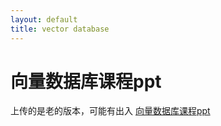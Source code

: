 ```yaml
---
layout: default
title: vector database
---
```


# 向量数据库课程ppt

上传的是老的版本，可能有出入
[向量数据库课程ppt](向量数据库.pdf)